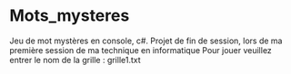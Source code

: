 # Mots_mysteres
Jeu de mot mystères en console, c#.
Projet de fin de session, lors de ma première session de ma technique en informatique
Pour jouer veuillez entrer le nom de la grille : grille1.txt
